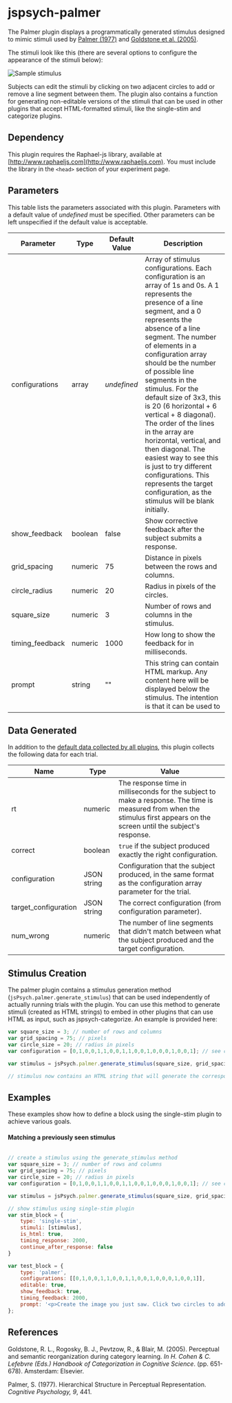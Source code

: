 # jspsych-palmer

The Palmer plugin displays a programmatically generated stimulus designed to mimic stimuli used by [Palmer (1977)](jspsych-palmer.md#references) and [Goldstone et al. (2005)](jspsych-palmer.md#references).

The stimuli look like this (there are several options to configure the appearance of the stimuli below):

![Sample stimulus](/img/palmer_stim.png)

Subjects can edit the stimuli by clicking on two adjacent circles to add or remove a line segment between them. The plugin also contains a function for generating non-editable versions of the stimuli that can be used in other plugins that accept HTML-formatted stimuli, like the single-stim and categorize plugins.

## Dependency

This plugin requires the Raphael-js library, available at [http://www.raphaeljs.com](http://www.raphaeljs.com). You must include the library in the `<head>` section of your experiment page.

## Parameters

This table lists the parameters associated with this plugin. Parameters with a default value of *undefined* must be specified. Other parameters can be left unspecified if the default value is acceptable.

Parameter | Type | Default Value | Description
----------|------|---------------|------------
configurations | array | *undefined* | Array of stimulus configurations. Each configuration is an array of 1s and 0s. A 1 represents the presence of a line segment, and a 0 represents the absence of a line segment. The number of elements in a configuration array should be the number of possible line segments in the stimulus. For the default size of 3x3, this is 20 (6 horizontal + 6 vertical + 8 diagonal). The order of the lines in the array are horizontal, vertical, and then diagonal. The easiest way to see this is just to try different configurations. This represents the target configuration, as the stimulus will be blank initially.
show_feedback | boolean | false | Show corrective feedback after the subject submits a response.
grid_spacing | numeric | 75 | Distance in pixels between the rows and columns.
circle_radius | numeric | 20 | Radius in pixels of the circles. 
square_size | numeric | 3 | Number of rows and columns in the stimulus.
timing_feedback | numeric | 1000 | How long to show the feedback for in milliseconds.
prompt | string | "" | This string can contain HTML markup. Any content here will be displayed below the stimulus. The intention is that it can be used to 

## Data Generated

In addition to the [default data collected by all plugins](), this plugin collects the following data for each trial.

Name | Type | Value
-----|------|------
rt | numeric | The response time in milliseconds for the subject to make a response. The time is measured from when the stimulus first appears on the screen until the subject's response.
correct | boolean | `true` if the subject produced exactly the right configuration.
configuration | JSON string | Configuration that the subject produced, in the same format as the configuration array parameter for the trial.
target_configuration | JSON string | The correct configuration (from configuration parameter).
num_wrong | numeric | The number of line segments that didn't match between what the subject produced and the target configuration.

## Stimulus Creation

The palmer plugin contains a stimulus generation method (`jsPsych.palmer.generate_stimulus`) that can be used independently of actually running trials with the plugin. You can use this method to generate stimuli (created as HTML strings) to embed in other plugins that can use HTML as input, such as jspsych-categorize. An example is provided here:

```javascript
var square_size = 3; // number of rows and columns
var grid_spacing = 75; // pixels
var circle_size = 20; // radius in pixels
var configuration = [0,1,0,0,1,1,0,0,1,1,0,0,1,0,0,0,1,0,0,1]; // see definition above

var stimulus = jsPsych.palmer.generate_stimulus(square_size, grid_spacing, circle_size, configuration);

// stimulus now contains an HTML string that will generate the corresponding stimulus. 
```

## Examples

These examples show how to define a block using the single-stim plugin to achieve various goals.

#### Matching a previously seen stimulus

```javascript

// create a stimulus using the generate_stimulus method
var square_size = 3; // number of rows and columns
var grid_spacing = 75; // pixels
var circle_size = 20; // radius in pixels
var configuration = [0,1,0,0,1,1,0,0,1,1,0,0,1,0,0,0,1,0,0,1]; // see definition above

var stimulus = jsPsych.palmer.generate_stimulus(square_size, grid_spacing, circle_size, configuration);

// show stimulus using single-stim plugin
var stim_block = {
	type: 'single-stim',
	stimuli: [stimulus],
	is_html: true,
	timing_response: 2000,
	continue_after_response: false
}

var test_block = {
    type: 'palmer',
    configurations: [[0,1,0,0,1,1,0,0,1,1,0,0,1,0,0,0,1,0,0,1]],
    editable: true,
    show_feedback: true,
    timing_feedback: 2000,
    prompt: '<p>Create the image you just saw. Click two circles to add or remove a line between them. Click submit when you are done.</p>'
};
```

## References

Goldstone, R. L., Rogosky, B. J., Pevtzow, R., & Blair, M. (2005). Perceptual and semantic reorganization during category learning. _In H. Cohen & C. Lefebvre (Eds.) Handbook of Categorization in Cognitive Science_. (pp. 651-678). Amsterdam: Elsevier.

Palmer, S. (1977). Hierarchical Structure in Perceptual Representation. _Cognitive Psychology, 9_, 441.